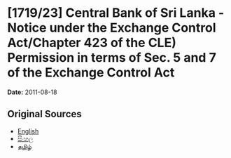 # [1719/23] Central Bank of Sri Lanka - Notice under the Exchange Control Act/Chapter 423 of the CLE) Permission in terms of Sec. 5 and 7 of the Exchange Control Act

**Date:** 2011-08-18

## Original Sources

- [English](https://documents.gov.lk/view/extra-gazettes/2011/8/1719-23_E.pdf)
- [සිංහල](https://documents.gov.lk/view/extra-gazettes/2011/8/1719-23_S.pdf)
- [தமிழ்](https://documents.gov.lk/view/extra-gazettes/2011/8/1719-23_T.pdf)

